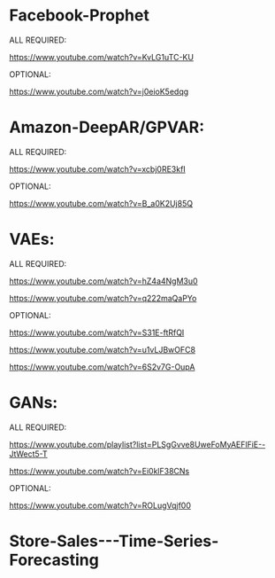# Facebook-Prophet 

ALL REQUIRED:

https://www.youtube.com/watch?v=KvLG1uTC-KU

OPTIONAL:

https://www.youtube.com/watch?v=j0eioK5edqg

# Amazon-DeepAR/GPVAR:

ALL REQUIRED:

https://www.youtube.com/watch?v=xcbj0RE3kfI

OPTIONAL:

https://www.youtube.com/watch?v=B_a0K2Uj85Q


# VAEs:

ALL REQUIRED:

https://www.youtube.com/watch?v=hZ4a4NgM3u0

https://www.youtube.com/watch?v=q222maQaPYo

OPTIONAL:

https://www.youtube.com/watch?v=S31E-ftRfQI

https://www.youtube.com/watch?v=u1vLJBwOFC8

https://www.youtube.com/watch?v=6S2v7G-OupA

# GANs:

ALL REQUIRED:

https://www.youtube.com/playlist?list=PLSgGvve8UweFoMyAEFlFiE--JtWect5-T

https://www.youtube.com/watch?v=Ei0klF38CNs

OPTIONAL:

https://www.youtube.com/watch?v=ROLugVqjf00
# Store-Sales---Time-Series-Forecasting
